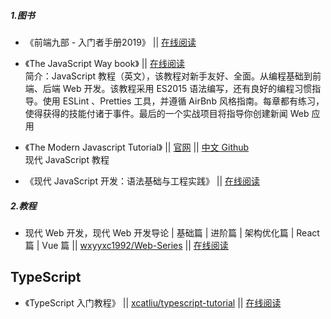 ##### 1.图书

* 《前端九部 - 入门者手册2019》 || [在线阅读](https://www.yuque.com/fe9/basic)

* 《The JavaScript Way book》 || [在线阅读](https://github.com/bpesquet/thejsway)  
简介：JavaScript 教程（英文），该教程对新手友好、全面。从编程基础到前端、后端 Web 开发。该教程采用 ES2015 语法编写，还有良好的编程习惯指导。使用 ESLint 、Pretties 工具，并遵循 AirBnb 风格指南。每章都有练习，使得获得的技能付诸于事件。最后的一个实战项目将指导你创建新闻 Web 应用

* 《The Modern Javascript Tutorial》 || [官网](https://javascript.info/) || [中文 Github](https://github.com/xitu/javascript-tutorial-zh)   
现代 JavaScript 教程

* 《现代 JavaScript 开发：语法基础与工程实践》 || [在线阅读](https://github.com/wxyyxc1992/ProgrammingLanguage-Series/tree/master/JavaScript)

##### 2.教程

* 现代 Web 开发，现代 Web 开发导论 | 基础篇 | 进阶篇 | 架构优化篇 | React 篇 | Vue 篇 || [wxyyxc1992/Web-Series](https://github.com/wxyyxc1992/Web-Series) || [在线阅读](https://github.com/wxyyxc1992/Web-Series)


## TypeScript

* 《TypeScript 入门教程》 || [xcatliu/typescript-tutorial](https://github.com/xcatliu/typescript-tutorial) || [在线阅读](https://ts.xcatliu.com/)
